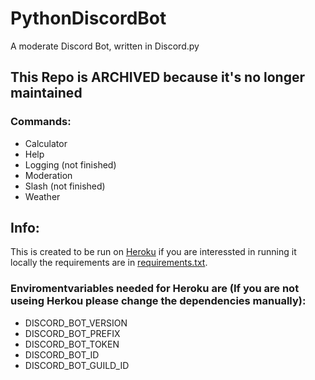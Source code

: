 # PythonDiscordBot
A moderate Discord Bot, written in Discord.py

## This Repo is ARCHIVED because it's no longer maintained

### Commands:
- Calculator
- Help
- Logging (not finished)
- Moderation
- Slash (not finished)
- Weather

## Info:
This is created to be run on [Heroku](heroku.com) if you are  interessted in running it locally the requirements are in [requirements.txt](https://github.com/ellwoodb/PythonDiscordBot/blob/master/requirements.txt). 

### Enviromentvariables needed for Heroku are (If you are not useing Herkou please change the dependencies manually):
- DISCORD_BOT_VERSION
- DISCORD_BOT_PREFIX
- DISCORD_BOT_TOKEN
- DISCORD_BOT_ID
- DISCORD_BOT_GUILD_ID

